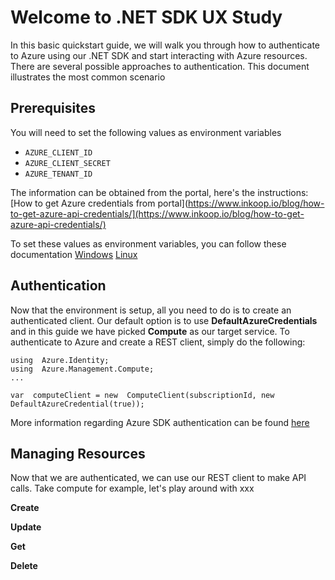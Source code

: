 # Welcome to .NET SDK UX Study

In this basic quickstart guide, we will walk you through how to authenticate to Azure using our .NET SDK and start interacting with Azure resources.  There are several possible approaches to authentication. This document illustrates the most common scenario

## Prerequisites
You will need to set the following values as environment variables 

-   `AZURE_CLIENT_ID`
-   `AZURE_CLIENT_SECRET`
-   `AZURE_TENANT_ID`

The information can be obtained from the portal, here's the instructions:
[How to get Azure credentials from portal](https://www.inkoop.io/blog/how-to-get-azure-api-credentials/](https://www.inkoop.io/blog/how-to-get-azure-api-credentials/)

To set these values as environment variables, you can follow these documentation
[Windows](https://www.computerhope.com/issues/ch000549.htm)
[Linux](https://www.serverlab.ca/tutorials/linux/administration-linux/how-to-set-environment-variables-in-linux/)

## Authentication

Now that the environment is setup, all you need to do is to create an authenticated client. Our default option is to use **DefaultAzureCredentials** and in this guide we have picked **Compute** as our target service. To authenticate to Azure and create a REST client, simply do the following:
```
using  Azure.Identity;
using  Azure.Management.Compute;
...

var  computeClient = new  ComputeClient(subscriptionId, new  DefaultAzureCredential(true));
```

More information regarding Azure SDK authentication can be found [here](https://azure.github.io/azure-sdk/posts/2020-02-25/defaultazurecredentials.html)


## Managing Resources

Now that we are authenticated, we can use our REST client to make API calls. Take compute for example, let's play around with xxx

**Create**

**Update**

**Get**

**Delete**



```